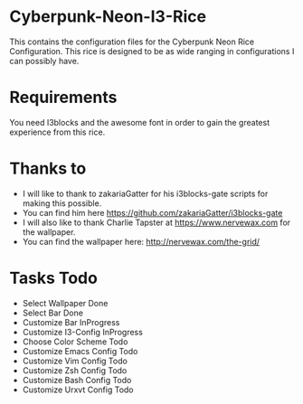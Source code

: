 # Cyberpunk-Neon-I3-Rice
This contains the configuration files for the Cyberpunk Neon Rice Configuration.  This rice is designed to be as wide ranging in configurations I can possibly have.

# Requirements
You need I3blocks and the awesome font in order to gain the greatest experience from this rice.

# Thanks to
- I will like to thank to zakariaGatter for his i3blocks-gate scripts for making this possible.
 - You can find him here https://github.com/zakariaGatter/i3blocks-gate
- I will also like to thank Charlie Tapster at https://www.nervewax.com for the wallpaper.
 - You can find the wallpaper here: http://nervewax.com/the-grid/

# Tasks Todo
- Select Wallpaper Done
- Select Bar Done
- Customize Bar InProgress
- Customize I3-Config InProgress
- Choose Color Scheme Todo
- Customize Emacs Config Todo
- Customize Vim Config Todo
- Customize Zsh Config Todo
- Customize Bash Config Todo
- Customize Urxvt Config Todo